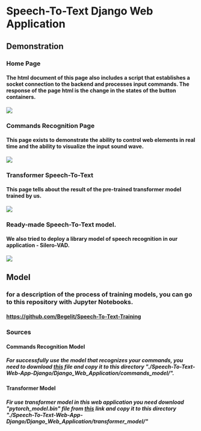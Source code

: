 # Speech-To-Text Django Web Application
## Demonstration
### Home Page
#### The html document of this page also includes a script that establishes a socket connection to the backend and processes input commands. The response of the page html is the change in the states of the button containers.
![](https://github.com/Begelit/Speech-To-Text-Web-App-Django/blob/main/Django_Web_Application/demo/Home_Trim.gif)
### Commands Recognition Page
#### This page exists to demonstrate the ability to control web elements in real time and the ability to visualize the input sound wave.
![](https://github.com/Begelit/Speech-To-Text-Web-App-Django/blob/main/Django_Web_Application/demo/Commands_Trim.gif)
### Transformer Speech-To-Text
#### This page tells about the result of the pre-trained transformer model trained by us.
![](https://github.com/Begelit/Speech-To-Text-Web-App-Django/blob/main/Django_Web_Application/demo/Transformer_Trim.gif)
### Ready-made Speech-To-Text model.
#### We also tried to deploy a library model of speech recognition in our application - Silero-VAD.
![](https://github.com/Begelit/Speech-To-Text-Web-App-Django/blob/main/Django_Web_Application/demo/readymade_Trim.gif)
## Model
### for a description of the process of training models, you can go to this repository with Jupyter Notebooks.
#### https://github.com/Begelit/Speech-To-Text-Training
### Sources
#### Commands Recognition Model
##### For successfully use the model that recognizes your commands, you need to download [this](https://drive.google.com/drive/folders/18H3d_jIhHubffwwYof1yWygiyKPTQkvK?usp=sharing) file and copy it to this directory "./Speech-To-Text-Web-App-Django/Django_Web_Application/commands_model/".
#### Transformer Model
##### Fir use transformer model in this web application you need download "pytorch_model.bin" file from [this](https://drive.google.com/drive/folders/1uI2faf1LFaHuI2DbuvQj4M7sdiLYktIw?usp=sharing) link and copy it to this directory "./Speech-To-Text-Web-App-Django/Django_Web_Application/transformer_model/"
